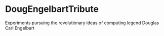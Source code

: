 # DougEngelbartTribute
Experiments pursuing the revolutionary ideas of computing legend Douglas Carl Engelbart
